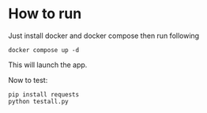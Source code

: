 # How to run
Just install docker and docker compose
then run following
``` 
docker compose up -d 
```

This will launch the app.

Now to test:

``` 
pip install requests
python testall.py
```

